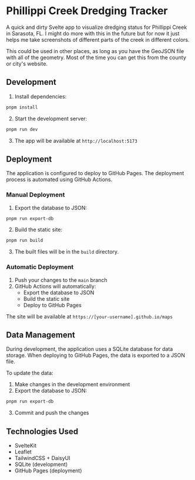 # Phillippi Creek Dredging Tracker

A quick and dirty Svelte app to visualize dredging status for Phillippi Creek in Sarasota, FL. I might do more with this in the future but for now it just helps me take screenshots of different parts of the creek in different colors.

This could be used in other places, as long as you have the GeoJSON file with all of the geometry. Most of the time you can get this from the county or city's website.

## Development

1. Install dependencies:
```bash
pnpm install
```

2. Start the development server:
```bash
pnpm run dev
```

3. The app will be available at `http://localhost:5173`

## Deployment

The application is configured to deploy to GitHub Pages. The deployment process is automated using GitHub Actions.

### Manual Deployment

1. Export the database to JSON:
```bash
pnpm run export-db
```

2. Build the static site:
```bash
pnpm run build
```

3. The built files will be in the `build` directory.

### Automatic Deployment

1. Push your changes to the `main` branch
2. GitHub Actions will automatically:
   - Export the database to JSON
   - Build the static site
   - Deploy to GitHub Pages

The site will be available at `https://[your-username].github.io/maps`

## Data Management

During development, the application uses a SQLite database for data storage. When deploying to GitHub Pages, the data is exported to a JSON file.

To update the data:
1. Make changes in the development environment
2. Export the database to JSON:
```bash
pnpm run export-db
```
3. Commit and push the changes

## Technologies Used

- SvelteKit
- Leaflet
- TailwindCSS + DaisyUI
- SQLite (development)
- GitHub Pages (deployment)

